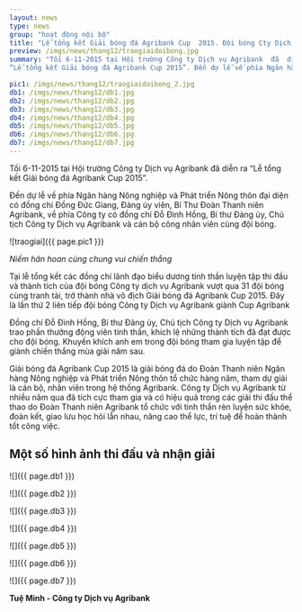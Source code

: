 ```yaml
---
layout: news
type: news
group: "hoạt động nội bộ"
title: "Lễ tổng kết Giải bóng đá Agribank Cup  2015. Đội bóng Cty Dịch vụ Agribank giành chức vô địch."
preview: /imgs/news/thang12/traogiaidoibong.jpg
summary: "Tối 6-11-2015 tại Hội trường Công ty Dịch vụ Agribank  đã  diễn ra
“Lễ tổng kết Giải bóng đá Agribank Cup 2015”. Đến dự lễ về phía Ngân hàng Nông nghiệp và Phát triển Nông thôn đại diện có đồng chí Đồng Đức Giang, Đảng ủy viên, Bí Thư Đoàn Thanh niên Agribank, về phía Công ty có đồng chí Đỗ Đình Hồng, Bí thư Đảng ủy, Chủ tịch Công ty Dịch vụ Agribank và cán bộ công nhân viên cùng đội bóng."

pic1: /imgs/news/thang12/traogiaidoibong_2.jpg
db1: /imgs/news/thang12/db1.jpg
db2: /imgs/news/thang12/db2.jpg
db3: /imgs/news/thang12/db3.jpg
db4: /imgs/news/thang12/db4.jpg
db5: /imgs/news/thang12/db5.jpg
db6: /imgs/news/thang12/db6.jpg
db7: /imgs/news/thang12/db7.jpg
--- 
```


Tối 6-11-2015 tại Hội trường Công ty Dịch vụ Agribank  đã  diễn ra
“Lễ tổng kết Giải bóng đá Agribank Cup  2015”.

Đến dự lễ về phía Ngân hàng Nông nghiệp và Phát triển Nông thôn đại diện có đồng chí Đồng Đức Giang, Đảng ủy viên, Bí Thư Đoàn Thanh niên Agribank, về phía Công ty có đồng chí Đỗ Đình Hồng, Bí thư Đảng ủy, Chủ tịch Công ty Dịch vụ Agribank và cán bộ công nhân viên cùng đội bóng.

![traogiai]({{ page.pic1 }})


_Niềm hân hoan cùng chung vui chiến thắng_

Tại lễ tổng kết các đồng chí lãnh đạo biểu dương tinh thần luyện tập thi đấu và thành tích của đội bóng Công ty dịch vụ Agribank vượt qua 31 đội bóng cùng tranh tài, trở thành nhà vô địch Giải bóng đá Agribank Cup  2015. Đây là lần thứ 2 liên tiếp đội bóng Công ty Dịch vụ Agribank giành  Cup Agribank 

Đồng chí Đỗ Đình Hồng, Bí thư Đảng ủy, Chủ tịch Công ty Dịch vụ Agribank trao phần thưởng động viên tinh thần, khích lệ những thành tích đã đạt được cho đội bóng. Khuyến khích anh em trong đội bóng tham gia luyện tập để giành chiến thắng mùa giải năm sau.

Giải bóng đá Agribank Cup 2015 là giải bóng đá do Đoàn Thanh niên Ngân hàng Nông nghiệp và Phát triển Nông thôn  tổ chức hàng năm, tham dự giải là cán bộ, nhân viên trong hệ thống Agribank. Công ty Dịch vụ Agribank từ nhiều năm qua đã tích cực tham gia và có hiệu quả trong các giải thi đấu thể thao do Đoàn Thanh niên Agribank tổ chức với tinh thần rèn luyện sức khỏe, đoàn kết, giao lưu học hỏi lẫn nhau, nâng cao thể lực, trí tuệ để hoàn thành tốt công việc.

## Một số hình ảnh thi đấu và nhận giải

![]({{ page.db1 }})

![]({{ page.db2 }})

![]({{ page.db3 }})

![]({{ page.db4 }})

![]({{ page.db5 }})

![]({{ page.db6 }})

![]({{ page.db7 }})

**Tuệ Minh - Công ty Dịch vụ Agribank**
